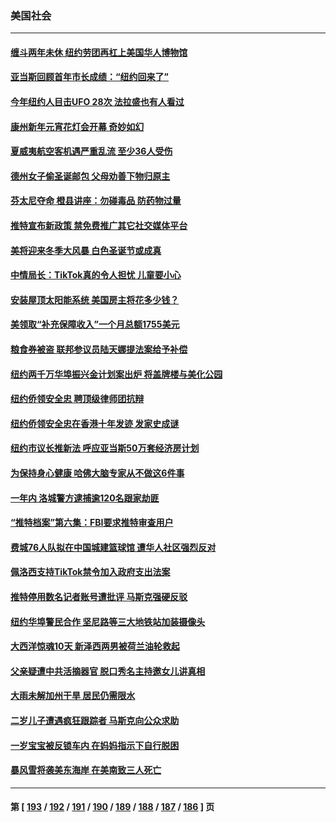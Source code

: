 ### 美国社会
---
#### [缠斗两年未休 纽约劳团再杠上美国华人博物馆](../../pages/ncid1078160/n13887430.md) 
#### [亚当斯回顾首年市长成绩：“纽约回来了”](../../pages/ncid1078160/n13887413.md) 
#### [今年纽约人目击UFO 28次 法拉盛也有人看过](../../pages/ncid1078160/n13887400.md) 
#### [康州新年元宵花灯会开幕 奇妙如幻](../../pages/ncid1078160/n13887427.md) 
#### [夏威夷航空客机遇严重乱流 至少36人受伤](../../pages/ncid1078160/n13887398.md) 
#### [德州女子偷圣诞邮包 父母劝善下物归原主](../../pages/ncid1078160/n13887374.md) 
#### [芬太尼夺命 橙县讲座：勿碰毒品 防药物过量](../../pages/ncid1078160/n13887379.md) 
#### [推特宣布新政策 禁免费推广其它社交媒体平台](../../pages/ncid1078160/n13887278.md) 
#### [美将迎来冬季大风暴 白色圣诞节或成真](../../pages/ncid1078160/n13887209.md) 
#### [中情局长：TikTok真的令人担忧 儿童要小心](../../pages/ncid1078160/n13886411.md) 
#### [安装屋顶太阳能系统 美国房主将花多少钱？](../../pages/ncid1078160/n13886984.md) 
#### [美领取“补充保障收入”一个月总额1755美元](../../pages/ncid1078160/n13886922.md) 
#### [粮食券被盗 联邦参议员陆天娜提法案给予补偿](../../pages/ncid1078160/n13886553.md) 
#### [纽约两千万华埠振兴金计划案出炉 将盖牌楼与美化公园](../../pages/ncid1078160/n13886561.md) 
#### [纽约侨领安全忠 聘顶级律师团抗辩](../../pages/ncid1078160/n13886541.md) 
#### [纽约侨领安全忠在香港十年发迹 发家史成谜](../../pages/ncid1078160/n13886538.md) 
#### [纽约市议长推新法 呼应亚当斯50万套经济房计划](../../pages/ncid1078160/n13886551.md) 
#### [为保持身心健康 哈佛大脑专家从不做这6件事](../../pages/ncid1078160/n13886452.md) 
#### [一年内 洛城警方逮捕逾120名跟家劫匪](../../pages/ncid1078160/n13886481.md) 
#### [“推特档案”第六集：FBI要求推特审查用户](../../pages/ncid1078160/n13886420.md) 
#### [费城76人队拟在中国城建篮球馆 遭华人社区强烈反对](../../pages/ncid1078160/n13886428.md) 
#### [佩洛西支持TikTok禁令加入政府支出法案](../../pages/ncid1078160/n13886373.md) 
#### [推特停用数名记者账号遭批评 马斯克强硬反驳](../../pages/ncid1078160/n13885785.md) 
#### [纽约华埠警民合作 坚尼路等三大地铁站加装摄像头](../../pages/ncid1078160/n13885959.md) 
#### [大西洋惊魂10天 新泽西两男被荷兰油轮救起](../../pages/ncid1078160/n13885965.md) 
#### [父亲疑遭中共活摘器官 脱口秀名主持邀女儿讲真相](../../pages/ncid1078160/n13885921.md) 
#### [大雨未解加州干旱 居民仍需限水](../../pages/ncid1078160/n13885842.md) 
#### [二岁儿子遭遇疯狂跟踪者 马斯克向公众求助](../../pages/ncid1078160/n13885686.md) 
#### [一岁宝宝被反锁车内 在妈妈指示下自行脱困](../../pages/ncid1078160/n13885213.md) 
#### [暴风雪将袭美东海岸 在美南致三人死亡](../../pages/ncid1078160/n13885013.md) 

---
#### 第 [ [193](./193.md) / [192](./192.md) / [191](./191.md) / [190](./190.md) / [189](./189.md) / [188](./188.md) / [187](./187.md) / [186](./186.md) ] 页
